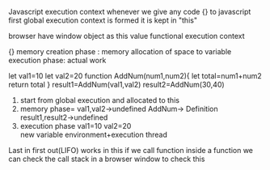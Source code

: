 Javascript execution context
whenever we give any code {} to javascript first global execution context is formed it is kept in "this"

browser have window object as this value
functional execution context

{}
memory creation phase : memory allocation of space to variable
execution phase: actual work

let val1=10
let val2=20
function AddNum(num1,num2){
    let total=num1+num2
    return total
}
result1=AddNum(val1,val2)
result2=AddNum(30,40)

1. start from global execution and allocated to this
2. memory phase=
     val1,val2->undefined
     AddNum-> Definition
     result1,result2->undefined 
3. execution phase
   val1=10
   val2=20  
            new variable environment+execution thread

Last in first out(LIFO) works in this if we call function inside a function
we can check the call stack in a browser window to check this
